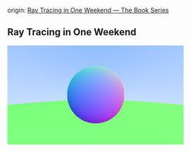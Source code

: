 origin: [Ray Tracing in One Weekend — The Book Series](https://raytracing.github.io/)

## Ray Tracing in One Weekend

![](./out/ray-tracing-in-one-weekend.png)
